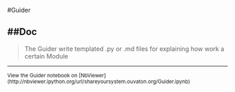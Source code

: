 
<!--
FrozenIsBool False
-->

#Guider

##Doc
----


> 
> The Guider write templated .py or .md files for explaining how
> work a certain Module
> 
> 

----

<small>
View the Guider notebook on [NbViewer](http://nbviewer.ipython.org/url/shareyoursystem.ouvaton.org/Guider.ipynb)
</small>

